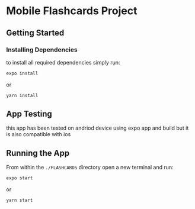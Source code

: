 # Mobile Flashcards Project

## Getting Started

### Installing Dependencies
to install all required dependencies simply run:
```bash
expo install
```
or
```bash
yarn install
```
## App Testing

this app has been tested on andriod device using expo app and build but it is also compatible with ios  
## Running the App

From within the `./FLASHCARDS` directory open a new terminal and run:
```bash
expo start
```
or
```bash
yarn start
```
